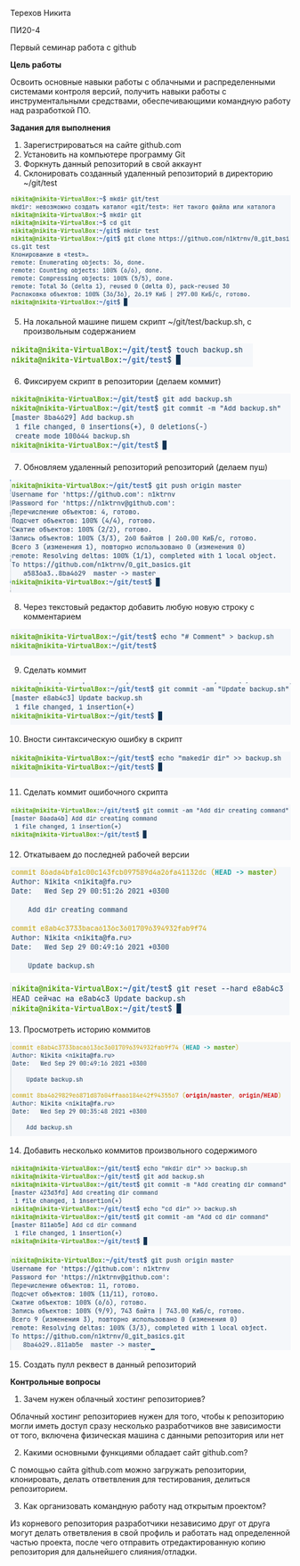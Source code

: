 ﻿
Терехов Никита 

ПИ20-4

Первый семинар работа с github

**Цель работы**

Освоить основные навыки работы с облачными и распределенными системами контроля версий, получить навыки работы с инструментальными средствами, обеспечивающими командную работу над разработкой ПО.

**Задания для выполнения**

1. Зарегистрироваться на сайте github.com
1. Установить на компьютере программу Git
1. Форкнуть данный репозиторий в свой аккаунт
1. Склонировать созданный удаленный репозиторий в директорию ~/git/test

![screenshot](Aspose.Words.2aad5a8c-2ac2-4982-848c-f4ca8b6a0a83.001.png)

5. На локальной машине пишем скрипт ~/git/test/backup.sh, с произвольным содержанием

![screenshot](Aspose.Words.2aad5a8c-2ac2-4982-848c-f4ca8b6a0a83.002.png)

6. Фиксируем скрипт в репозитории (делаем коммит)

![screenshot](Aspose.Words.2aad5a8c-2ac2-4982-848c-f4ca8b6a0a83.003.png)

7. Обновляем удаленный репозиторий репозиторий (делаем пуш)

![screenshot](Aspose.Words.2aad5a8c-2ac2-4982-848c-f4ca8b6a0a83.004.png)

8. Через текстовый редактор добавить любую новую строку с комментарием

![screenshot](Aspose.Words.2aad5a8c-2ac2-4982-848c-f4ca8b6a0a83.005.png)

9. Сделать коммит

![screenshot](Aspose.Words.2aad5a8c-2ac2-4982-848c-f4ca8b6a0a83.006.png)

10. Вности синтаксическую ошибку в скрипт

![screenshot](Aspose.Words.2aad5a8c-2ac2-4982-848c-f4ca8b6a0a83.007.png)

11. Сделать коммит ошибочного скрипта

![screenshot](Aspose.Words.2aad5a8c-2ac2-4982-848c-f4ca8b6a0a83.008.png)

12. Откатываем до последней рабочей версии

![screenshot](Aspose.Words.2aad5a8c-2ac2-4982-848c-f4ca8b6a0a83.009.png)

![screenshot](Aspose.Words.2aad5a8c-2ac2-4982-848c-f4ca8b6a0a83.010.png)

13. Просмотреть историю коммитов

![screenshot](Aspose.Words.2aad5a8c-2ac2-4982-848c-f4ca8b6a0a83.011.png)

14. Добавить несколько коммитов произвольного содержимого

![screenshot](Aspose.Words.2aad5a8c-2ac2-4982-848c-f4ca8b6a0a83.012.png)

![screenshot](Aspose.Words.2aad5a8c-2ac2-4982-848c-f4ca8b6a0a83.013.png)

15. Создать пулл реквест в данный репозиторий



**Контрольные вопросы**

1. Зачем нужен облачный хостинг репозиториев?

Облачный хостинг репозиториев нужен для того, чтобы к репозиторию могли иметь доступ сразу несколько разработчиков вне зависимости от того, включена физическая машина с данными репозитория или нет

2. Какими основными функциями обладает сайт github.com?

С помощью сайта github.com можно загружать репозитории, клонировать, делать ответвления для тестирования, делиться репозиторием.

3. Как организовать командную работу над открытым проектом?

Из корневого репозитория разработчики независимо друг от друга могут делать ответвления в свой профиль и работать над определенной частью проекта, после чего отправить отредактированную копию репозитория для дальнейшего слияния/отладки.


